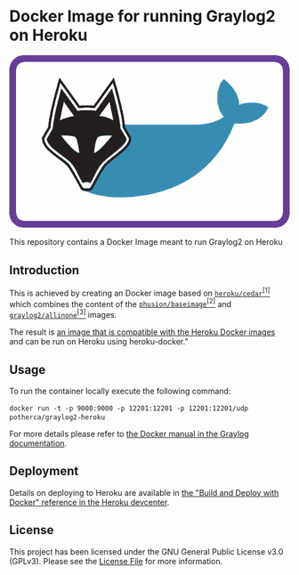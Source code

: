 # Docker Image for running Graylog2 on Heroku

![](graylog2-docker-heroku-logo.png)

This repository contains a Docker Image meant to run Graylog2 on Heroku

## Introduction

This is achieved by creating an Docker image based on [`heroku/cedar`](https://hub.docker.com/r/heroku/cedar/)[<sup>[1]</sup>](https://github.com/heroku/stack-images) which combines the content of the [`phusion/baseimage`](https://hub.docker.com/r/phusion/baseimage/)[<sup>[2]</sup>](https://github.com/phusion/baseimage-docker/tree/master/image) and [`graylog2/allinone`](https://hub.docker.com/r/graylog2/allinone/)[<sup>[3]</sup>](https://github.com/Graylog2/graylog2-images/tree/master/docker) images.

The result is [an image that is compatible with the Heroku Docker images](https://hub.docker.com/r/potherca/graylog2-heroku/) and can be run on Heroku using heroku-docker."

## Usage

To run the container locally execute the following command:

    docker run -t -p 9000:9000 -p 12201:12201 -p 12201:12201/udp potherca/graylog2-heroku

For more details please refer to [the Docker manual in the Graylog documentation](http://docs.graylog.org/en/latest/pages/installation/docker.html).

## Deployment

Details on deploying to Heroku are available in [the "Build and Deploy with Docker" reference in the Heroku devcenter](https://devcenter.heroku.com/articles/docker).

## License

This project has been licensed under the GNU General Public License v3.0 (GPLv3). Please see the [License File](LICENSE) for more information.
